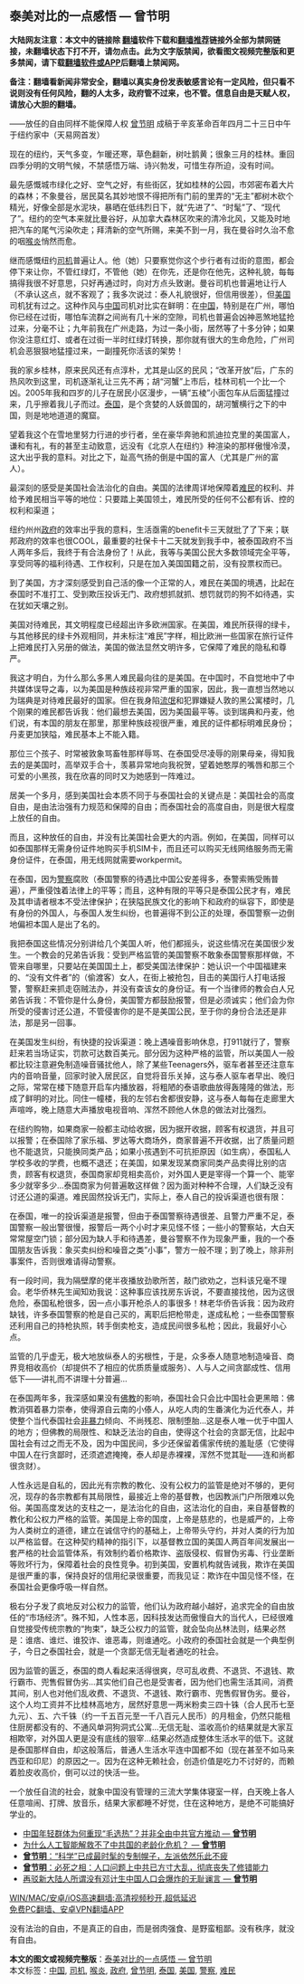  <h2>泰美对比的一点感悟 — 曾节明</h2> <p class="notice"><b>大陆网友注意：本文中的链接除 <a href="https://github.com/bannedbook/fanqiang" >翻墙</a>软件下载和<a href="https://github.com/killgcd/justmysocks/blob/master/README.md">翻墙推荐</a>链接外全部为禁网链接，未翻墙状态下打不开，请勿点击。此为文字版禁闻，欲看图文视频完整版和更多禁闻，请下载<a href="https://github.com/bannedbook/fanqiang">翻墙软件或APP</a>后翻墙上禁闻网。</p><p>备注：翻墙看新闻非常安全，翻墙以真实身份发表敏感言论有一定风险，但只看不说则没有任何风险，翻的人太多，政府管不过来，也不管。信息自由是天赋人权，请放心大胆的翻墙。</b></p>  <div class="entry"> <p>——放任的自由同样不能保障人权 <a href="https://www.bannedbook.org/bnews/tag/%e6%9b%be%e8%8a%82%e6%98%8e/" class="st_tag internal_tag" rel="tag" title="标签 曾节明 下的日志">曾节明</a> 成稿于辛亥革命百年四月二十三日中午于纽约家中（天易网首发）</p> <p>现在的纽约，天气多变，乍暖还寒，草色翻新，树吐鹅黄；很象三月的桂林。重回四季分明的文明气候，不禁感悟万端、诗兴勃发，可惜生存所迫，没有时间。</p> <p>最先感慨城市绿化之好、空气之好，有些街区，犹如桂林的公园，市郊密布着大片的森林；不象曼谷，居民莫名其妙地恨不得把所有门前的里弄的“无主”都树木砍个精光，好像全部是水泥块，暴晒在低纬烈日下，就“先进了”、“时髦”了、“现代了”。纽约的空气本来就比曼谷好，从加拿大森林区吹来的清冷北风，又能及时地把汽车的尾气污染吹走；拜清新的空气所赐，来美不到一月，我在曼谷时久治不愈的咽<a href="https://www.bannedbook.org/bnews/tag/%e5%96%89%e7%82%8e/" class="st_tag internal_tag" rel="tag" title="标签 喉炎 下的日志">喉炎</a>悄然而愈。</p> <p>继而感慨纽约<a href="https://www.bannedbook.org/bnews/tag/%e5%8f%b8%e6%9c%ba/" class="st_tag internal_tag" rel="tag" title="标签 司机 下的日志">司机</a>普遍让人。他（她）只要察觉你这个步行者有过街的意图，都会停下来让你，不管红绿灯，不管他（她）在你先，还是你在他先，这种礼貌，每每搞得我很不好意思，只好再通过时，向对方点头致谢。曼谷司机也普遍地让行人（不承认这点，就不客观了；我多次说过：泰人礼貌很好，但信用很差），但<a href="https://www.bannedbook.org/bnews/tag/%e7%be%8e%e5%9b%bd/" class="st_tag internal_tag" rel="tag" title="标签 美国 下的日志">美国</a>司机犹有过之。这种作风与<span class='wp_keywordlink_affiliate'><a href="https://www.bannedbook.org/" title="中国" target="_blank">中国</a></span>司机对比实在鲜明：在<a href="https://www.bannedbook.org/bnews/tag/%E4%B8%AD%E5%9B%BD/" class="st_tag internal_tag" rel="tag" title="标签 中国 下的日志">中国</a>，特别是在广州，哪怕你已经在过街，哪怕车流群之间尚有几十米的空隙，司机也普遍会凶神恶煞地猛抢过来，分毫不让；九年前我在广州走路，为过一条小街，居然等了十多分钟；如果你没注意红灯、或者在过街一半时红绿灯转换，那你就有很大的生命危险，广州司机会恶狠狠地猛撞过来，一副撞死你活该的架势！</p> <p>我的家乡桂林，原来民风还有点淳朴，尤其是山区的民风；“改革开放”后，广东的热风吹到这里，司机逐渐礼让三先不再；胡“河蟹”上市后，桂林司机一个比一个凶。2005年我和四岁的儿子在居民小区漫步，一辆“五棱”小面包车从后面猛撞过来，几乎擦着我儿子而过。<a href="https://www.bannedbook.org/bnews/tag/%e6%b3%b0%e5%9b%bd/" class="st_tag internal_tag" rel="tag" title="标签 泰国 下的日志">泰国</a>，是个贪婪的人妖兽国的，胡河蟹横行之下的中国，则是地地道道的魔窟。</p> <p>望着我这个在雪地里努力行进的步行者，坐在豪华奔驰和凯迪拉克里的美国富人，谦和有礼，有的甚至主动致意，远没有《北京人在纽约》种渲染的那样傲慢冷漠，这大出乎我的意料。对比之下，趾高气扬的倒是中国的富人（尤其是广州的富人）。</p> <p>最深刻的感受是美国社会法治化的自由。美国的法律周详地保障着<a href="https://www.bannedbook.org/bnews/tag/%e9%9a%be%e6%b0%91/" class="st_tag internal_tag" rel="tag" title="标签 难民 下的日志">难民</a>的权利、并给予难民相当平等的地位：只要踏上美国领土，难民所受的任何不公都有诉、控的权利和渠道；</p>  <p>纽约州州<a href="https://www.bannedbook.org/bnews/tag/%e6%94%bf%e5%ba%9c/" class="st_tag internal_tag" rel="tag" title="标签 政府 下的日志">政府</a>的效率出乎我的意料，生活亟需的benefit卡三天就批了了下来；联邦政府的效率也很COOL，最重要的社保卡十二天就发到我手中，被泰国政府不当人两年多后，我终于有合法身份了！从此，我等与美国公民大多数领域完全平等，享受同等的福利待遇、工作权利，只是在加入美国国籍之前，没有投票权而已。</p> <p>到了美国，方才深刻感受到自己活的像一个正常的人，难民在美国的境遇，比起在泰国时不准打工、受到欺压投诉无门、政府想抓就抓、想罚就罚的狗不如待遇，实在犹如天壤之别。</p> <p>美国对待难民，其文明程度已经超出许多欧洲国家。在美国，难民所获得的绿卡，与其他移民的绿卡外观相同，并未标注“难民”字样，相比欧洲一些国家在旅行证件上把难民打入另册的做法，美国的做法显然文明许多，它保障了难民的隐私和尊严。</p> <p>我这才明白，为什么那么多黑人难民最向往的是美国。在中国时，不自觉地中了中共媒体误导之毒，以为美国是种族歧视非常严重的国家，因此，我一直想当然地以为瑞典是对待难民最好的国家。但在我身陷<span class='wp_keywordlink'><a href="https://www.bannedbook.org/forum11/topic282.html" title="禁片：评中国共产党的流氓本性" target="_blank">流氓</a></span>和犯罪嫌疑人敦的黑公寓楼时，几个刚果的难民都告诉我：他们最想去美国，因为美国最平等。谈到瑞典和丹麦，他们说，有本国的朋友在那里，那里种族歧视很严重，难民的证件都标明难民身份；丹麦更加狭隘，难民基本上不能入籍。</p> <p>那位三个孩子、时常被敦象骂畜牲那样辱骂、在泰国受尽凌辱的刚果母亲，得知我去的是美国时，高举双手合十，羡慕异常地向我祝贺，望着她憨厚的嘴唇和那三个可爱的小黑孩，我在欣喜的同时又为她感到一阵难过。</p> <p>居美一个多月，感到美国社会本质不同于与泰国社会的关键点是：美国社会的高度自由，是由法治强有力规范和保障的自由；而泰国社会的高度自由，则是很大程度上放任的自由。</p> <p>而且，这种放任的自由，并没有比美国社会更大的内涵。例如，在美国，同样可以如泰国那样无需身份证件地购买手机SIM卡，而且还可以购买无线网络服务而无需身份证件，在泰国，用无线网就需要workpermit。</p>  <p>在泰国，因为<a href="https://www.bannedbook.org/bnews/tag/%e8%ad%a6%e5%af%9f/" class="st_tag internal_tag" rel="tag" title="标签 警察 下的日志">警察</a>腐败（泰国警察的待遇比中国公安差得多，泰警索贿受贿普遍），严重侵蚀着法律上的平等；而且，这种有限的平等只是泰国公民才有，难民及其申请者根本不受法律保护；在狭隘民族文化的影响下和政府的纵容下，即使是有身份的外国人，与泰国人发生纠纷，也普遍得不到公正的处理，泰国警察一边倒地偏袒本国人是出了名的。</p> <p>我把泰国这些情况分别讲给几个美国人听，他们都摇头，说这些情况在美国很少发生。一个教会的兄弟告诉我：受到严格监管的美国警察不敢象泰国警察那样做，不管来自哪里，只要站在美国国土上，都受美国法律保护：她认识一个中国福建来的、“没有文件者”的（偷渡客）女人，在街上被抢包，目击的美国行人打电话报警，警察赶来抓走窃贼法办，并没有查该女的身份证。有一个当律师的教会白人兄弟告诉我：不管你是什么身份，美国警方都鼓励报警，但是必须诚实；他们会为你所受的侵害讨还公道，不管侵害你的是不是美国公民，至于你的身份合法还是非法，那是另一回事。</p> <p>在美国发生纠纷，有快捷的投诉渠道：晚上遇噪音影响休息，打911就行了，警察赶来若当场证实，罚款可达数百美元。部分因为这种严格的监管，所以美国人一般都比较注意避免制造噪音骚扰他人，除了某些Teenagers外，驱车者甚至还注意车内的音响音量，回家时驶入居民区，自觉将音乐关掉，这与泰人驱车者早出、晚归之际，常常在楼下随意开启车内播放器，将粗陋的泰语歌曲放得轰隆隆的做法，形成了鲜明的对比。同住一幢楼，我的左邻右舍都很安静，这与泰人每每在走廊里大声喧哗，晚上随意大声播放电视音响、浑然不顾他人休息的做法对比强烈。</p> <p>在纽约购物，如果商家一般都主动给收据，因为据开收据，顾客有权退货，并且可以报警；在泰国除了家乐福、罗达等大商场外，商家普遍不开收据，出了质量问题也不能退货，只能换同类产品；如果小孩遇到不可抗拒原因（如生病），泰国私人学校多收的学费，也概不退还；在美国，如果发现某商家同类产品卖得比别的店贵，顾客有权退货，泰国商家却竞相卖高价，对外国人更是宰得一个算一个、能宰多少就宰多少&#8230;泰国商家为何普遍敢这样做？因为面对种种不合理，人们缺乏没有讨还公道的渠道。难民固然投诉无门，实际上，泰人自己的投诉渠道也很有限：</p> <p>在泰国，唯一的投诉渠道是报警，但由于泰国警察待遇很差、且警力严重不足，泰国警察一般出警很慢，报警后一两个小时才来见怪不怪；一些小的警察站，大白天常常屋空门锁；部分因为缺人手和待遇差，曼谷警察不作为现象严重，我的一个泰国朋友告诉我：象买卖纠纷和噪音之类”小事”，警方一般不理；到了晚上，除非刑事案件，否则很难请得动警察。</p> <p>有一段时间，我为隔壁摩的佬半夜播放劲歌所苦，敲门欲劝之，岂料该兄毫不理会。老华侨林先生闻知劝我说：这种事应该找房东诉说，不要直接找他，因为这很危险，泰国私枪很多，因一点小事开枪杀人的事很多！林老华侨告诉我：因为政府缺钱，许多泰国警察的枪是自己买的，离职后把枪带走，遂成私枪；一些泰国警察还利用自己的持枪执照，转手倒卖枪支，造成民间很多私枪；因此，我最好小心点。</p> <p>监管的几乎虚无，极大地放纵泰人的劣根性，于是，众多泰人随意地制造噪音、商界竞相收高价（却提供不了相应的优质质量或服务）、人与人之间贪鄙成性、信用低下——讲礼而不讲理十分普遍&#8230;</p>  <p>在泰国两年多，我深感如果没有<span class='wp_keywordlink'><a href="https://www.qi-gong.me/buddhism/" title="佛教" target="_blank">佛教</a></span>的影响，泰国社会只会比中国社会更黑暗：佛教消弭着暴力崇奉，使得源自云南的小傣人，从吃人肉的生番演化为近代泰人，并使整个当代泰国社会<span class='wp_keywordlink'><a href="https://www.bannedbook.org/forum2/topic6313.html" title="《非暴力不合作运动丛书》" target="_blank">非暴力</a></span>倾向、不尚残忍、限制堕胎&#8230;这是泰人唯一优于中国人的地方；但佛教的局限性、和缺乏法治的自由，使得这个社会的贪鄙无信，比起中国社会有过之而无不及，因为中国民间，多少还保留着儒家传统的羞耻感（它使得中国人在行贪鄙时，还须遮遮掩掩，泰人却是赤裸裸，浑然不觉其耻——连和尚都很贪财）。</p> <p>人性永远是自私的，因此光有宗教的教化、没有公权力的监管是绝对不够的，更何况，现存的各宗教都有其局限性，最接近上帝的基督教，也因教派门户所限难以免俗。美国高度发达的支柱之一，是法治化的自由，这法治化的自由，来自基督教的教化和公权力严格的监管。美国是上帝的国度，上帝是慈悲的，也是威严的，上帝为人类树立的道德，建立在诚信守约的基础上，上帝带头守约，并对人类的行为加以严格监督。在这种契约精神的指引下，以基督教立国的美国人两百年间发展出一套严格的社会监管体系，有效制约着价格欺诈、盗版侵权、假冒伪劣毒、行业垄断等败坏行为，保障着社会的良性竞争。初到美国，安置机构就告诫我，欺诈在美国是很严重的事，保持良好的信用纪录很重要，而我见证：欺诈在中国见怪不怪，在泰国社会更像呼吸一样自然。</p> <p>极右分子发了疯地反对公权力的监管，他们认为政府越小越好，追求完全的自由放任的“市场经济”。殊不知，人性本恶，因科技发达而傲慢自大的当代人，已经很难自觉接受传统宗教的“拘束”，缺乏公权力的监管，就会坠向丛林法则，结果必然是：谁痞、谁烂、谁狡诈、谁恶毒，则谁通吃。小政府的泰国社会就是一个典型例子，今日之泰国社会，就是一个贪鄙无信无耻者通吃的社会。</p> <p>因为监管的匮乏，泰国的商人看起来活得很爽，尽可乱收费、不退货、不退钱、欺行霸市、兜售假冒伪劣&#8230;其实他们自己也是受害者，因为他们也需生活其间，消费其间，别人也对他们乱收费、不退货、不退钱、欺行霸市、兜售假冒伪劣。曼谷，这个人均工资并不比桂林高地方，居然好意思一两米粉卖三四十铢（合人民币七至九元）、五、六千铢（约一千五百元至一千八百元人民币）的月租金，仍然只能租住厨房都没有的、不通风单洞狗洞式公寓&#8230;无信无耻、滥收高价的结果就是大家互相欺宰，对外国人更是没有底线的狠宰&#8230;结果必然造成整体生活水平的低下。这就是泰国那样自由，却这般落后，普通人生活水平连中国都不如（现在甚至不如马来西亚和印尼）的原因之一。因为在这种无赖社会，创造价值是吃力不讨好的，而赖着脸皮收高价，倒可以过的快活一些。</p> <p>一个放任自流的社会，就象中国没有管理的三流大学集体寝室一样，白天晚上各人任意喧闹、打牌、放音乐，结果大家都睡不好觉，住在这种地方，是绝不可能搞好学业的。</p> <ul class='op-related-articles' title='相关阅读'> <li><a href='https://www.bannedbook.org/bnews/comments/20210420/1529946.html' target='_blank'>中国年轻群体为何重现“毛选热”？并非全由中共官方推动 — <b>曾节明</b></a></li> <li><a href='https://www.bannedbook.org/bnews/comments/20210419/1529284.html' target='_blank'>为什么人工智能解救不了中共国的老龄化危机？ — <b>曾节明</b></a></li> <li><a href='https://www.bannedbook.org/bnews/comments/20210417/1528261.html' target='_blank'><b>曾节明</b>：“科学”已成最时髦的专制幌子，左派依然乐此不疲</a></li> <li><a href='https://www.bannedbook.org/bnews/comments/20210416/1527234.html' target='_blank'><b>曾节明</b>：必死之相：人口问题上中共已方寸大乱，彻底丧失了修错能力</a></li> <li><a href='https://www.bannedbook.org/bnews/comments/20210414/1525660.html' target='_blank'>再驳新大陆人所谓没有邓计生中国人口会爆炸的无耻谰言 — <b>曾节明</b></a></li> </ul> <p class="texttj"> <a href="https://github.com/bannedbook/fanqiang/wiki/V2ray%E6%9C%BA%E5%9C%BA" target="_blank">WIN/MAC/安卓/iOS高速翻墙:高清视频秒开,超低延迟</a><br/> <a href="https://github.com/bannedbook/fanqiang/wiki/%E7%A6%81%E9%97%BB%E7%BD%91%E5%AE%89%E5%8D%93%E7%BF%BB%E5%A2%99%E6%96%B0%E9%97%BBAPP" target="_blank">免费PC翻墙、安卓VPN翻墙APP</a></p><p>没有法治的自由，不是真正的自由，而是弱肉强食、是野蛮粗鄙。没有秩序，就没有自由。</p> <a name='sharetosocial'></a>       <div><b>本文的图文或视频完整版</b>：<a href='https://www.bannedbook.org/bnews/comments/20210423/1532112.html'>泰美对比的一点感悟 — 曾节明</a></div>  </div><!--END ENTRY--> <div class="postfooter"> <div>本文标签：<a href="https://www.bannedbook.org/bnews/tag/%E4%B8%AD%E5%9B%BD/" rel="tag">中国</a>, <a href="https://www.bannedbook.org/bnews/tag/%e5%8f%b8%e6%9c%ba/" rel="tag">司机</a>, <a href="https://www.bannedbook.org/bnews/tag/%e5%96%89%e7%82%8e/" rel="tag">喉炎</a>, <a href="https://www.bannedbook.org/bnews/tag/%e6%94%bf%e5%ba%9c/" rel="tag">政府</a>, <a href="https://www.bannedbook.org/bnews/tag/%e6%9b%be%e8%8a%82%e6%98%8e/" rel="tag">曾节明</a>, <a href="https://www.bannedbook.org/bnews/tag/%e6%b3%b0%e5%9b%bd/" rel="tag">泰国</a>, <a href="https://www.bannedbook.org/bnews/tag/%e7%be%8e%e5%9b%bd/" rel="tag">美国</a>, <a href="https://www.bannedbook.org/bnews/tag/%e8%ad%a6%e5%af%9f/" rel="tag">警察</a>, <a href="https://www.bannedbook.org/bnews/tag/%e9%9a%be%e6%b0%91/" rel="tag">难民</a></div>  </div><!--END POSTFOOTER--> 